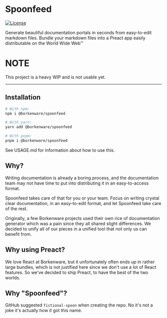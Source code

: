 # Spoonfeed
[![License](https://img.shields.io/github/license/borkenware/spoonfeed.svg?style=flat-square)](https://github.com/borkenware/spoonfeed/blob/mistress/LICENSE)

Generate beautiful documentation portals in seconds from easy-to-edit markdown files. Bundle your markdown files
into a Preact app easily distributable on the World Wide Web:tm:

# NOTE
This project is a heavy WIP and is not usable yet.

--------

## Installation
```zsh
# With npm:
npm i @borkenware/spoonfeed

# With yarn:
yarn add @borkenware/spoonfeed

# With pnpm:
pnpm i @borkenware/spoonfeed
```

See USAGE.md for information about how to use this.

## Why?
Writing documentation is already a boring process, and the documentation team may not have time to put into
distributing it in an easy-to-access format.

Spoonfeed takes care of that for you or your team. Focus on writing crystal clear documentation, in an easy-to-edit
format, and let Spoonfeed take care of the rest.

Originally, a few Borkenware projects used their own rice of documentation generator which was a pain since they
all shared slight differences. We decided to unify all of our pieces in a unified tool that not only us can benefit
from.

## Why using Preact?
We love React at Borkenware, but it unfortunately often ends up in rather large bundles, which is not justified here
since we don't use a lot of React features. So we've decided to ship Preact, to have the best of the two worlds.

## Why "Spoonfeed"?
GitHub suggested `fictional-spoon` when creating the repo. No it's not a joke it's actually how it got this name.
